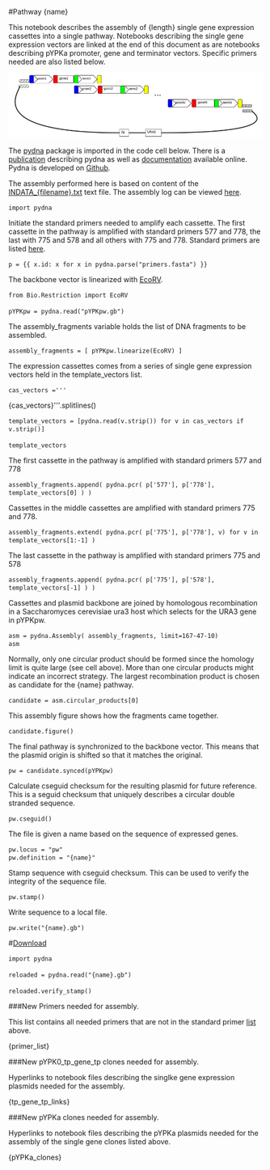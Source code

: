 #Pathway {name}

This notebook describes the assembly of {length} single gene expression cassettes into a single pathway. 
Notebooks describing the single gene expression vectors are linked at the end of this document as are notebooks 
describing pYPKa promoter, gene and terminator vectors. Specific primers needed are also listed below.

![pathway with N genes](pw.png "pathway with N genes")

The [pydna](https://pypi.python.org/pypi/pydna/) package is imported in the code cell below. 
There is a [publication](http://www.biomedcentral.com/1471-2105/16/142) describing pydna as well as
[documentation](http://pydna.readthedocs.org/en/latest/) available online. 
Pydna is developed on [Github](https://github.com/BjornFJohansson/pydna).

The assembly performed here is based on content of the [INDATA_{filename}.txt](INDATA_{filename}.txt) text file.
The assembly log can be viewed [here](log.txt).

    import pydna

Initiate the standard primers needed to amplify each cassette.
The first cassette in the pathway is amplified with standard
primers 577 and 778, the last with
775 and 578 and all others with 775 and 778.
Standard primers are listed [here](primers.fasta).

    p = {{ x.id: x for x in pydna.parse("primers.fasta") }}

The backbone vector is linearized with [EcoRV](http://rebase.neb.com/rebase/enz/EcoRV.html).

    from Bio.Restriction import EcoRV

    pYPKpw = pydna.read("pYPKpw.gb")

The assembly_fragments variable holds the list of DNA fragments to
be assembled.

    assembly_fragments = [ pYPKpw.linearize(EcoRV) ]

The expression cassettes comes from a series of single gene expression vectors 
held in the template_vectors list.

    cas_vectors ='''
{cas_vectors}'''.splitlines()

    template_vectors = [pydna.read(v.strip()) for v in cas_vectors if v.strip()]

    template_vectors

The first cassette in the pathway is amplified with standard primers 577 and 778

    assembly_fragments.append( pydna.pcr( p['577'], p['778'],  template_vectors[0] ) )

Cassettes in the middle cassettes are amplified with standard primers 775 and 778.

    assembly_fragments.extend( pydna.pcr( p['775'], p['778'], v) for v in template_vectors[1:-1] ) 

The last cassette in the pathway is amplified with standard primers 775 and 578

    assembly_fragments.append( pydna.pcr( p['775'], p['578'], template_vectors[-1] ) )

Cassettes and plasmid backbone are joined by homologous recombination in a Saccharomyces cerevisiae ura3 host
which selects for the URA3 gene in pYPKpw.

    asm = pydna.Assembly( assembly_fragments, limit=167-47-10)
    asm

Normally, only one circular product should be formed since the 
homology limit is quite large (see cell above). More than one 
circular products might indicate an incorrect strategy. 
The largest recombination product is chosen as candidate for 
the {name} pathway.

    candidate = asm.circular_products[0]

This assembly figure shows how the fragments came together.
            
    candidate.figure()

The final pathway is synchronized to the backbone vector. This means that
the plasmid origin is shifted so that it matches the original.

    pw = candidate.synced(pYPKpw)

Calculate cseguid checksum for the resulting plasmid for future reference.
This is a seguid checksum that uniquely describes a circular double stranded 
sequence.

    pw.cseguid()

The file is given a name based on the sequence of expressed genes.

    pw.locus = "pw"
    pw.definition = "{name}"

Stamp sequence with cseguid checksum. This can be used to verify the 
integrity of the sequence file.

    pw.stamp()

Write sequence to a local file.

    pw.write("{name}.gb")

#[Download]({name}.gb)

    import pydna

    reloaded = pydna.read("{name}.gb")

    reloaded.verify_stamp()

###New Primers needed for assembly.

This list contains all needed primers that are not in the standard primer [list](primers.fasta) above.

{primer_list}

###New pYPK0_tp_gene_tp clones needed for assembly.

Hyperlinks to notebook files describing the singlke gene expression plasmids needed for the assembly.

{tp_gene_tp_links}

###New pYPKa clones needed for assembly.

Hyperlinks to notebook files describing the pYPKa plasmids needed for the assembly of the single gene clones listed above.

{pYPKa_clones}
	

